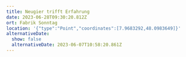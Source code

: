 ```yaml
---
title: Neugier trifft Erfahrung
date: 2023-06-28T09:30:20.812Z
ort: Fabrik Sonntag
location: '{"type":"Point","coordinates":[7.9683292,48.0983649]}'
alternativeDate:
  show: false
  alternativeDate: 2023-06-07T10:58:20.861Z
---
```

